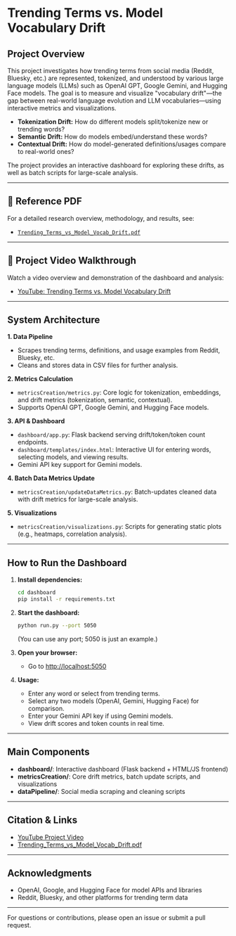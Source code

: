 # Trending Terms vs. Model Vocabulary Drift

## Project Overview
This project investigates how trending terms from social media (Reddit, Bluesky, etc.) are represented, tokenized, and understood by various large language models (LLMs) such as OpenAI GPT, Google Gemini, and Hugging Face models. The goal is to measure and visualize "vocabulary drift"—the gap between real-world language evolution and LLM vocabularies—using interactive metrics and visualizations.

- **Tokenization Drift:** How do different models split/tokenize new or trending words?
- **Semantic Drift:** How do models embed/understand these words?
- **Contextual Drift:** How do model-generated definitions/usages compare to real-world ones?

The project provides an interactive dashboard for exploring these drifts, as well as batch scripts for large-scale analysis.

---

## 📄 Reference PDF
For a detailed research overview, methodology, and results, see:
- [`Trending_Terms_vs_Model_Vocab_Drift.pdf`](./Trending_Terms_vs_Model_Vocab_Drift.pdf)

---

## 🎥 Project Video Walkthrough
Watch a video overview and demonstration of the dashboard and analysis:
- [YouTube: Trending Terms vs. Model Vocabulary Drift](https://youtu.be/sQcafKjbyzw)

---

## System Architecture

**1. Data Pipeline**
- Scrapes trending terms, definitions, and usage examples from Reddit, Bluesky, etc.
- Cleans and stores data in CSV files for further analysis.

**2. Metrics Calculation**
- `metricsCreation/metrics.py`: Core logic for tokenization, embeddings, and drift metrics (tokenization, semantic, contextual).
- Supports OpenAI GPT, Google Gemini, and Hugging Face models.

**3. API & Dashboard**
- `dashboard/app.py`: Flask backend serving drift/token/token count endpoints.
- `dashboard/templates/index.html`: Interactive UI for entering words, selecting models, and viewing results.
- Gemini API key support for Gemini models.

**4. Batch Data Metrics Update**
- `metricsCreation/updateDataMetrics.py`: Batch-updates cleaned data with drift metrics for large-scale analysis.

**5. Visualizations**
- `metricsCreation/visualizations.py`: Scripts for generating static plots (e.g., heatmaps, correlation analysis).

---

## How to Run the Dashboard

1. **Install dependencies:**
   ```bash
   cd dashboard
   pip install -r requirements.txt
   ```

2. **Start the dashboard:**
   ```bash
   python run.py --port 5050
   ```
   (You can use any port; 5050 is just an example.)

3. **Open your browser:**
   - Go to [http://localhost:5050](http://localhost:5050)

4. **Usage:**
   - Enter any word or select from trending terms.
   - Select any two models (OpenAI, Gemini, Hugging Face) for comparison.
   - Enter your Gemini API key if using Gemini models.
   - View drift scores and token counts in real time.

---

## Main Components
- **dashboard/**: Interactive dashboard (Flask backend + HTML/JS frontend)
- **metricsCreation/**: Core drift metrics, batch update scripts, and visualizations
- **dataPipeline/**: Social media scraping and cleaning scripts

---

## Citation & Links
- [YouTube Project Video](https://youtu.be/sQcafKjbyzw)
- [Trending_Terms_vs_Model_Vocab_Drift.pdf](./Trending_Terms_vs_Model_Vocab_Drift.pdf)

---

## Acknowledgments
- OpenAI, Google, and Hugging Face for model APIs and libraries
- Reddit, Bluesky, and other platforms for trending term data

---

For questions or contributions, please open an issue or submit a pull request.
